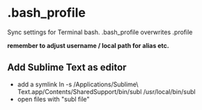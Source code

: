 # .bash_profile

Sync settings for Terminal bash. 
.bash_profile overwrites .profile

**remember to adjust username / local path for alias etc.**

## Add Sublime Text as editor

- add a symlink
ln -s /Applications/Sublime\ Text.app/Contents/SharedSupport/bin/subl /usr/local/bin/subl
- open files with "subl file"
